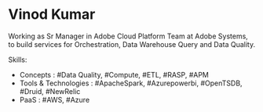 Vinod Kumar
==============
Working as Sr Manager in Adobe Cloud Platform Team at Adobe Systems, to build services for Orchestration, Data Warehouse Query and Data Quality.

Skills:
- Concepts : #Data Quality, #Compute, #ETL, #RASP, #APM
- Tools & Technologies : #ApacheSpark, #Azurepowerbi, #OpenTSDB, #Druid, #NewRelic
- PaaS : #AWS, #Azure

